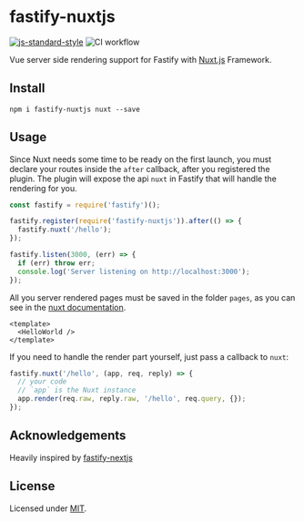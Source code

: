 # fastify-nuxtjs

[![js-standard-style](https://img.shields.io/badge/code%20style-standard-brightgreen.svg?style=flat)](http://standardjs.com/) ![CI workflow](https://github.com/gomah/fastify-nuxtjs/workflows/CI%20workflow/badge.svg)

Vue server side rendering support for Fastify with [Nuxt.js](https://nuxtjs.org/docs/2.x/internals-glossary/nuxt) Framework.

## Install

```
npm i fastify-nuxtjs nuxt --save
```

## Usage

Since Nuxt needs some time to be ready on the first launch, you must declare your routes inside the `after` callback, after you registered the plugin.
The plugin will expose the api `nuxt` in Fastify that will handle the rendering for you.

```js
const fastify = require('fastify')();

fastify.register(require('fastify-nuxtjs')).after(() => {
  fastify.nuxt('/hello');
});

fastify.listen(3000, (err) => {
  if (err) throw err;
  console.log('Server listening on http://localhost:3000');
});
```

All you server rendered pages must be saved in the folder `pages`, as you can see in the [nuxt documentation](https://nuxtjs.org/docs/2.x/internals-glossary/nuxt).

```vue
<template>
  <HelloWorld />
</template>
```

If you need to handle the render part yourself, just pass a callback to `nuxt`:

```js
fastify.nuxt('/hello', (app, req, reply) => {
  // your code
  // `app` is the Nuxt instance
  app.render(req.raw, reply.raw, '/hello', req.query, {});
});
```

## Acknowledgements

Heavily inspired by [fastify-nextjs](https://github.com/fastify/fastify-nextjs)

## License

Licensed under [MIT](./LICENSE).
